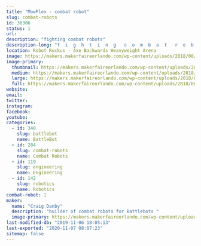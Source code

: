 ```yaml
---
title: "MowPlex - combat robot"
slug: combat-robots
id: 36306
status: 1
url: 
description: "fighting combat robots"
description-long: "f  i  g  h  t  i  n  g   c  o  m  b  a  t   r  o  b  o  t  s"
location: Robot Ruckus - Axe Backwards Heavyweight Arena
image: https://makers.makerfaireorlando.com/wp-content/uploads/2018/08/Foxic.jpg
image-primary:
  thumbnail: https://makers.makerfaireorlando.com/wp-content/uploads/2018/08/Foxic-150x150.jpg
  medium: https://makers.makerfaireorlando.com/wp-content/uploads/2018/08/Foxic-300x225.jpg
  large: https://makers.makerfaireorlando.com/wp-content/uploads/2018/08/Foxic.jpg
  full: https://makers.makerfaireorlando.com/wp-content/uploads/2018/08/Foxic.jpg
website: 
email: 
twitter: 
instagram: 
facebook: 
youtube: 
categories:
  - id: 340
    slug: battlebot
    name: BattleBot
  - id: 284
    slug: combat-robots
    name: Combat Robots
  - id: 119
    slug: engineering
    name: Engineering
  - id: 142
    slug: robotics
    name: Robotics
combat-robot: 1
maker:
  name: "Craig Danby"
  description: "builder of combat robots for Battlebots "
  image-primary: https://makers.makerfaireorlando.com/wp-content/uploads/2018/08/rgpp.jpg
last-modified-db: "2019-11-06 18:05:13"
last-exported: "2020-11-07 08:07:23"
sitemap: false
---
```


